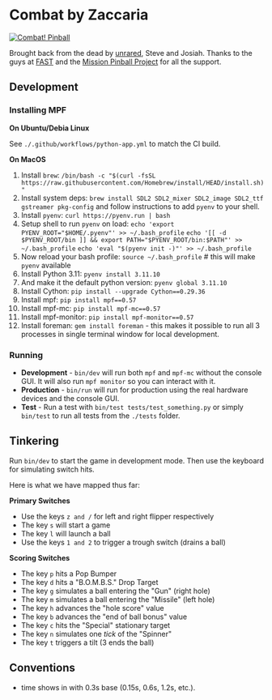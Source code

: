 Combat by Zaccaria
==================

[![Combat! Pinball](https://github.com/deathsave/combat/actions/workflows/python-app.yml/badge.svg)](https://github.com/deathsave/combat/actions/workflows/python-app.yml)

Brought back from the dead by
[unrared](https://unrared.com/), Steve and Josiah. Thanks to the
guys at [FAST](http://fastpinballdev.gdsocial.com/) and the
[Mission Pinball Project](https://github.com/missionpinball) for
all the support.

Development
-----------

### Installing MPF

**On Ubuntu/Debia Linux**

See `./.github/workflows/python-app.yml` to match the CI build.

**On MacOS**

1. Install `brew`:
   `/bin/bash -c "$(curl -fsSL https://raw.githubusercontent.com/Homebrew/install/HEAD/install.sh)"`
1. Install system deps:
   `brew install SDL2 SDL2_mixer SDL2_image SDL2_ttf gstreamer pkg-config`
   and follow instructions to add `pyenv` to your shell.
1. Install `pyenv`:
   `curl https://pyenv.run | bash`
1. Setup shell to run `pyenv` on load:
   `echo 'export PYENV_ROOT="$HOME/.pyenv"' >> ~/.bash_profile`
   `echo '[[ -d $PYENV_ROOT/bin ]] && export PATH="$PYENV_ROOT/bin:$PATH"' >> ~/.bash_profile`
   `echo 'eval "$(pyenv init -)"' >> ~/.bash_profile`
1. Now reload your bash profile:
   `source ~/.bash_profile` # this will make `pyenv` available
1. Install Python 3.11:
   `pyenv install 3.11.10`
1. And make it the default python version:
   `pyenv global 3.11.10`
1. Install Cython:
   `pip install --upgrade Cython==0.29.36`
1. Install mpf:
   `pip install mpf==0.57`
1. Install mpf-mc:
   `pip install mpf-mc==0.57`
1. Install mpf-monitor:
   `pip install mpf-monitor==0.57`
1. Install foreman:
   `gem install foreman` - this makes it possible to run all 3
   processes in single terminal window for local development.

### Running

- **Development** - `bin/dev` will run both `mpf` and `mpf-mc`
  without the console GUI. It will also run `mpf monitor` so
  you can interact with it.
- **Production** - `bin/run` will run for production using
  the real hardware devices and the console GUI.
- **Test** - Run a test with `bin/test tests/test_something.py` or
  simply `bin/test` to run all tests from the `./tests` folder.

Tinkering
---------

Run `bin/dev` to start the game in development mode. Then use
the keyboard for simulating switch hits.

Here is what we have mapped thus far:

**Primary Switches**

* Use the keys `z and /` for left and right flipper respectively
* The key `s` will start a game
* The key `l` will launch a ball
* Use the keys `1 and 2` to trigger a trough switch (drains a ball)

**Scoring Switches**

* The key `p` hits a Pop Bumper
* The key `d` hits a "B.O.M.B.S." Drop Target
* The key `g` simulates a ball entering the "Gun" (right hole)
* The key `m` simulates a ball entering the "Missile" (left hole)
* The key `h` advances the "hole score" value
* The key `b` advances the "end of ball bonus" value
* The key `c` hits the "Special" stationary target
* The key `n` simulates one *tick* of the "Spinner"
* The key `t` triggers a tilt (3 ends the ball)

Conventions
-----------

* time shows in with 0.3s base (0.15s, 0.6s, 1.2s, etc.).
